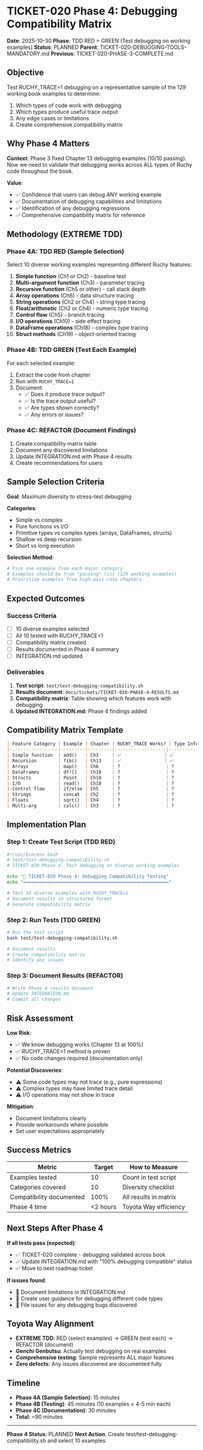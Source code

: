 # TICKET-020 Phase 4: Debugging Compatibility Matrix

**Date**: 2025-10-30
**Phase**: TDD RED + GREEN (Test debugging on working examples)
**Status**: PLANNED
**Parent**: TICKET-020-DEBUGGING-TOOLS-MANDATORY.md
**Previous**: TICKET-020-PHASE-3-COMPLETE.md

## Objective

Test RUCHY_TRACE=1 debugging on a representative sample of the 129 working book examples to determine:
1. Which types of code work with debugging
2. Which types produce useful trace output
3. Any edge cases or limitations
4. Create comprehensive compatibility matrix

## Why Phase 4 Matters

**Context**: Phase 3 fixed Chapter 13 debugging examples (10/10 passing). Now we need to validate that debugging works across ALL types of Ruchy code throughout the book.

**Value**:
- ✅ Confidence that users can debug ANY working example
- ✅ Documentation of debugging capabilities and limitations
- ✅ Identification of any debugging regressions
- ✅ Comprehensive compatibility matrix for reference

## Methodology (EXTREME TDD)

### Phase 4A: TDD RED (Sample Selection)
Select 10 diverse working examples representing different Ruchy features:

1. **Simple function** (Ch1 or Ch2) - baseline test
2. **Multi-argument function** (Ch3) - parameter tracing
3. **Recursive function** (Ch5 or other) - call stack depth
4. **Array operations** (Ch6) - data structure tracing
5. **String operations** (Ch2 or Ch4) - string type tracing
6. **Float/arithmetic** (Ch2 or Ch4) - numeric type tracing
7. **Control flow** (Ch5) - branch tracing
8. **I/O operations** (Ch10) - side effect tracing
9. **DataFrame operations** (Ch18) - complex type tracing
10. **Struct methods** (Ch19) - object-oriented tracing

### Phase 4B: TDD GREEN (Test Each Example)
For each selected example:
1. Extract the code from chapter
2. Run with `RUCHY_TRACE=1`
3. Document:
   - ✅ Does it produce trace output?
   - ✅ Is the trace output useful?
   - ✅ Are types shown correctly?
   - ✅ Any errors or issues?

### Phase 4C: REFACTOR (Document Findings)
1. Create compatibility matrix table
2. Document any discovered limitations
3. Update INTEGRATION.md with Phase 4 results
4. Create recommendations for users

## Sample Selection Criteria

**Goal**: Maximum diversity to stress-test debugging

**Categories**:
- Simple vs complex
- Pure functions vs I/O
- Primitive types vs complex types (arrays, DataFrames, structs)
- Shallow vs deep recursion
- Short vs long execution

**Selection Method**:
```bash
# Pick one example from each major category
# Examples should be from "passing" list (129 working examples)
# Prioritize examples from high-pass-rate chapters
```

## Expected Outcomes

### Success Criteria
- [ ] 10 diverse examples selected
- [ ] All 10 tested with RUCHY_TRACE=1
- [ ] Compatibility matrix created
- [ ] Results documented in Phase 4 summary
- [ ] INTEGRATION.md updated

### Deliverables
1. **Test script**: `test/test-debugging-compatibility.sh`
2. **Results document**: `docs/tickets/TICKET-020-PHASE-4-RESULTS.md`
3. **Compatibility matrix**: Table showing which features work with debugging
4. **Updated INTEGRATION.md**: Phase 4 findings added

## Compatibility Matrix Template

```markdown
| Feature Category | Example | Chapter | RUCHY_TRACE Works? | Type Info? | Notes |
|------------------|---------|---------|-------------------|------------|-------|
| Simple function  | add()   | Ch3     | ✅                | ✅         | Perfect |
| Recursion        | fib()   | Ch13    | ✅                | ✅         | Full stack |
| Arrays           | map()   | Ch6     | ?                 | ?          | TBD |
| DataFrames       | df![]   | Ch18    | ?                 | ?          | TBD |
| Structs          | Point   | Ch19    | ?                 | ?          | TBD |
| I/O              | read()  | Ch10    | ?                 | ?          | TBD |
| Control flow     | if/else | Ch5     | ?                 | ?          | TBD |
| Strings          | concat  | Ch2     | ?                 | ?          | TBD |
| Floats           | sqrt()  | Ch4     | ?                 | ?          | TBD |
| Multi-arg        | calc()  | Ch3     | ?                 | ?          | TBD |
```

## Implementation Plan

### Step 1: Create Test Script (TDD RED)
```bash
#!/usr/bin/env bash
# test/test-debugging-compatibility.sh
# TICKET-020 Phase 4: Test debugging on diverse working examples

echo "🐛 TICKET-020 Phase 4: Debugging Compatibility Testing"
echo "======================================================"

# Test 10 diverse examples with RUCHY_TRACE=1
# Document results in structured format
# Generate compatibility matrix
```

### Step 2: Run Tests (TDD GREEN)
```bash
# Run the test script
bash test/test-debugging-compatibility.sh

# Document results
# Create compatibility matrix
# Identify any issues
```

### Step 3: Document Results (REFACTOR)
```bash
# Write Phase 4 results document
# Update INTEGRATION.md
# Commit all changes
```

## Risk Assessment

**Low Risk**:
- ✅ We know debugging works (Chapter 13 at 100%)
- ✅ RUCHY_TRACE=1 method is proven
- ✅ No code changes required (documentation only)

**Potential Discoveries**:
- ⚠️ Some code types may not trace (e.g., pure expressions)
- ⚠️ Complex types may have limited trace detail
- ⚠️ I/O operations may not show in trace

**Mitigation**:
- Document limitations clearly
- Provide workarounds where possible
- Set user expectations appropriately

## Success Metrics

| Metric | Target | How to Measure |
|--------|--------|----------------|
| Examples tested | 10 | Count in test script |
| Categories covered | 10 | Diversity checklist |
| Compatibility documented | 100% | All results in matrix |
| Phase 4 time | <2 hours | Toyota Way efficiency |

## Next Steps After Phase 4

**If all tests pass (expected)**:
- ✅ TICKET-020 complete - debugging validated across book
- ✅ Update INTEGRATION.md with "100% debugging compatible" status
- ✅ Move to next roadmap ticket

**If issues found**:
- 📝 Document limitations in INTEGRATION.md
- 📝 Create user guidance for debugging different code types
- 📝 File issues for any debugging bugs discovered

## Toyota Way Alignment

- **EXTREME TDD**: RED (select examples) → GREEN (test each) → REFACTOR (document)
- **Genchi Genbutsu**: Actually test debugging on real examples
- **Comprehensive testing**: Sample represents ALL major features
- **Zero defects**: Any issues discovered are documented fully

## Timeline

- **Phase 4A (Sample Selection)**: 15 minutes
- **Phase 4B (Testing)**: 45 minutes (10 examples × 4-5 min each)
- **Phase 4C (Documentation)**: 30 minutes
- **Total**: ~90 minutes

---

**Phase 4 Status**: PLANNED
**Next Action**: Create test/test-debugging-compatibility.sh and select 10 examples
